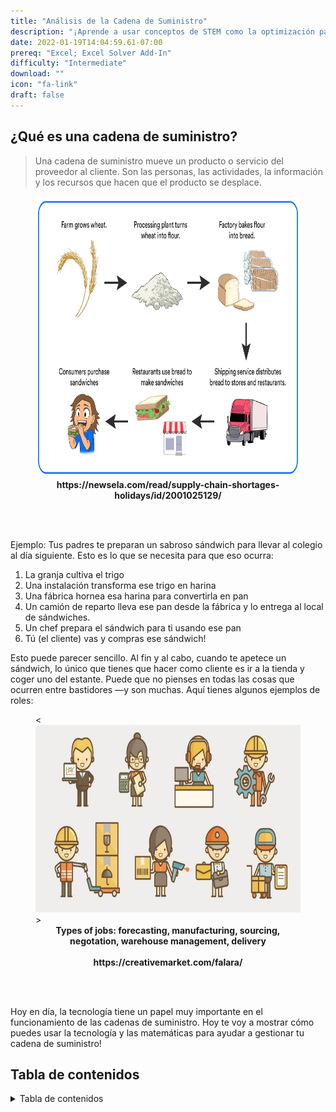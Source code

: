 ```yaml
---
title: "Análisis de la Cadena de Suministro"
description: "¡Aprende a usar conceptos de STEM como la optimización para ayudar a dirigir tu panadería de galletas!"
date: 2022-01-19T14:04:59.61-07:00
prereq: "Excel; Excel Solver Add-In"
difficulty: "Intermediate"
download: ""
icon: "fa-link"
draft: false
---
```


## ¿Qué es una cadena de suministro?

> Una cadena de suministro mueve un producto o servicio del proveedor al cliente. Son las personas, las actividades, la información y los recursos que hacen que el producto se desplace.

<figure>
<img src= img/sandwich.png alt="Diagram that illustrates the various steps in the suppy chain to make a sandwich including farm, factory, and delivery" width="700" height="450">
<figcaption align = "center"><b>https://newsela.com/read/supply-chain-shortages-holidays/id/2001025129/</b></figcaption>
</figure>

<br /><br />

Ejemplo: Tus padres te preparan un sabroso sándwich para llevar al colegio al día siguiente. Esto es lo que se necesita para que eso ocurra:
1.	La granja cultiva el trigo
2.	Una instalación transforma ese trigo en harina
3.	Una fábrica hornea esa harina para convertirla en pan
4.	Un camión de reparto lleva ese pan desde la fábrica y lo entrega al local de sándwiches.
5.	Un chef prepara el sándwich para ti usando ese pan
6.	Tú (el cliente) vas y compras ese sándwich!

Esto puede parecer sencillo. Al fin y al cabo, cuando te apetece un sándwich, lo único que tienes que hacer como cliente es ir a la tienda y coger uno del estante. Puede que no pienses en todas las cosas que ocurren entre bastidores —y son muchas. Aquí tienes algunos ejemplos de roles:

<figure>
<<img src= img/jobs.jpg alt="Image that shows icons of different jobs such as manufacturing, sales, and delivery that are needed to make a supply chain run" width="700" height="300">>
<figcaption align = "center"><b>Types of jobs: forecasting, manufacturing, sourcing, negotation, warehouse management, delivery <br /><br />
https://creativemarket.com/falara/</b></figcaption>
</figure>

<br /><br />

Hoy en día, la tecnología tiene un papel muy importante en el funcionamiento de las cadenas de suministro. Hoy te voy a mostrar cómo puedes usar la tecnología y las matemáticas para ayudar a gestionar tu cadena de suministro!

## Tabla de contenidos

<details close>
<summary>Tabla de contenidos</summary>
{{% children /%}}
</details>